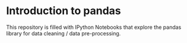 # Introduction to pandas

This repository is filled with IPython Notebooks that explore the pandas library for data cleaning / data pre-processing.
